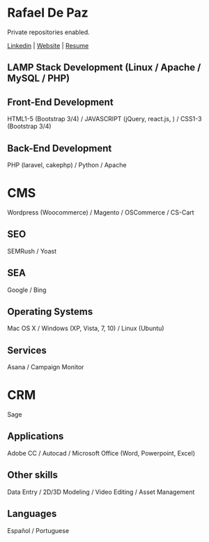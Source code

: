 # Rafael De Paz

Private repositories enabled.

<a href="https://www.linkedin.com/in/rafael-de-paz-2514b1122/" title="Rafael De Paz">Linkedin</a> | <a href="https://rdepaz.com" title="rdepaz.com">Website</a> | <a href="https://drive.google.com/open?id=1euYC2ABBFNAd157vJv69h5nX0yoaMjoo" title="Rafael De Paz">Resume</a>

<h2>LAMP Stack Development (Linux / Apache / MySQL / PHP)</h2>

<h2>Front-End Development</h2>
HTML1-5 (Bootstrap 3/4) / JAVASCRIPT (jQuery, react.js, ) / CSS1-3 (Bootstrap 3/4)

<h2>Back-End Development</h2>
PHP (laravel, cakephp) / Python / Apache

<h1>CMS</h2>
Wordpress (Woocommerce) / Magento / OSCommerce / CS-Cart

<h2>SEO</h2>
SEMRush / Yoast 

<h2>SEA</h2>
Google / Bing

<h2>Operating Systems</h2>
Mac OS X / Windows (XP, Vista, 7, 10) / Linux (Ubuntu)

<h2>Services</h2>
Asana / Campaign Monitor

<h1>CRM</h2>
Sage

<h2>Applications</h2>
Adobe CC / Autocad / Microsoft Office (Word, Powerpoint, Excel)

<h2>Other skills</h2>
Data Entry / 2D/3D Modeling / Video Editing / Asset Management

<h2>Languages</h2>
Español / Portuguese